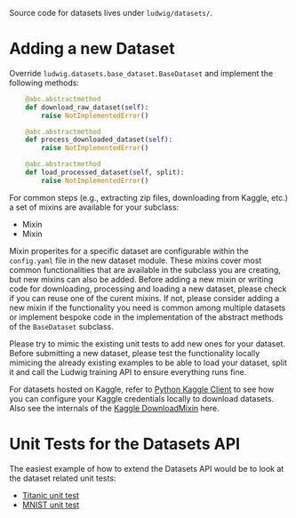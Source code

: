 Source code for datasets lives under `ludwig/datasets/`.

Adding a new Dataset
====================

Override `ludwig.datasets.base_dataset.BaseDataset` and implement the following methods:

```python
    @abc.abstractmethod
    def download_raw_dataset(self):
        raise NotImplementedError()

    @abc.abstractmethod
    def process_downloaded_dataset(self):
        raise NotImplementedError()

    @abc.abstractmethod
    def load_processed_dataset(self, split):
        raise NotImplementedError()
```

For common steps (e.g., extracting zip files, downloading from Kaggle, etc.) a set of mixins are available for your subclass:

- Mixin
- Mixin

Mixin properites for a specific dataset are configurable within the `config.yaml` file in the new dataset module.
These mixins cover most common functionalities that are available in the subclass you are creating, but new mixins can also be added.
Before adding a new mixin or writing code for downloading, processing and loading a new dataset, please check if you can reuse one of the curent mixins.
If not, please consider adding a new mixin if the functionality you need is common among multiple datasets or implement bespoke code in the implementation of the abstract methods of the `BaseDataset` subclass.

Please try to mimic the existing unit tests to add new ones for your dataset.
Before submitting a new dataset, please test the functionality locally mimicing the already existing examples to be able to load your dataset, split it and call the Ludwig training API to ensure everything runs fine.

For datasets hosted on Kaggle, refer to  [Python Kaggle Client](https://technowhisp.com/kaggle-api-python-documentation/) to see how you can configure your Kaggle credentials locally to download datasets.
Also see the internals of the [Kaggle DownloadMixin](https://github.com/ludwig-ai/ludwig/blob/master/ludwig/datasets/mixins/kaggle.py) here.


Unit Tests for the Datasets API
===============================

The easiest example of how to extend the Datasets API would be to look at the dataset related unit tests:

- [Titanic unit test](https://github.com/ludwig-ai/ludwig/tree/master/tests/ludwig/datasets/titanic/test_titanic_workflow.py)
- [MNIST unit test](https://github.com/ludwig-ai/ludwig/blob/master/tests/ludwig/datasets/mnist/test_mnist_workflow.py)
